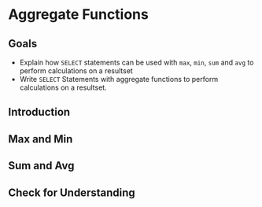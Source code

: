 # Aggregate Functions

## Goals

- Explain how `SELECT` statements can be used with `max`, `min`, `sum` and `avg` to perform calculations on a resultset
- Write `SELECT` Statements with aggregate functions to perform calculations on a resultset.

## Introduction




## Max and Min

## Sum and Avg

## Check for Understanding

